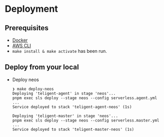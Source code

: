 # Deployment

## Prerequisites
  - [Docker](https://docs.docker.com/engine/install/)
  - [AWS CLI](https://docs.aws.amazon.com/cli/latest/userguide/getting-started-install.html)
  - `make install & make activate` has been run.

## Deploy from your local
* Deploy neos
    ```shell
    ❯ make deploy-neos
    Deploying 'teligent-agent' in stage 'neos'...
    pnpm exec sls deploy --stage neos --config serverless.agent.yml
    ...
    Service deployed to stack 'teligent-agent-neos' (1s)   
  
    Deploying 'teligent-master' in stage 'neos'...
    pnpm exec sls deploy --stage neos --config serverless.master.yml
    ...
    Service deployed to stack 'teligent-master-neos' (1s)  
    ```

